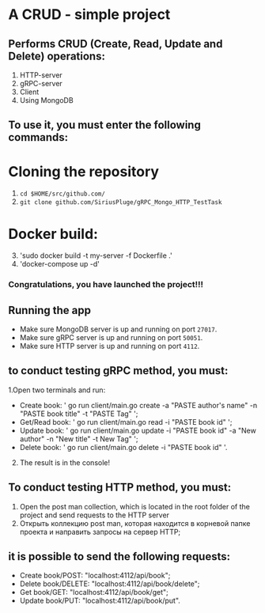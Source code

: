# A CRUD - simple project
## Performs CRUD (Create, Read, Update and Delete) operations:
1. HTTP-server
2. gRPC-server
3. Client
2. Using MongoDB


## To use it, you must enter the following commands:
# Cloning the repository
1. `cd $HOME/src/github.com/`
2. `git clone github.com/SiriusPluge/gRPC_Mongo_HTTP_TestTask`
# Docker build:
3. 'sudo docker build -t my-server -f Dockerfile .'
4. 'docker-compose up -d'

### Congratulations, you have launched the project!!!

## Running the app
- Make sure MongoDB server is up and running on port `27017`.
- Make sure gRPC server is up and running on port `50051`.
- Make sure HTTP server is up and running on port `4112`.

## to conduct testing gRPC method, you must:
1.Open two terminals and run:
- Create book: ' go run client/main.go create -a "PASTE author's name" -n "PASTE book title" -t "PASTE Tag" ';
- Get/Read book: ' go run client/main.go read -i "PASTE book id" ';
- Update book: ' go run client/main.go update -i "PASTE book id" -a "New author" -n "New title" -t New Tag" ';
- Delete book: ' go run client/main.go delete -i "PASTE book id" '.
2. The result is in the console!

## To conduct testing HTTP method, you must:
1. Open the post man collection, which is located in the root folder of the project and send requests to the HTTP server
2. Открыть коллекцию post man, которая находится в корневой папке проекта и направить запросы на сервер HTTP;

## it is possible to send the following requests:
- Create book/POST: "localhost:4112/api/book";
- Delete book/DELETE: "localhost:4112/api/book/delete";
- Get book/GET: "localhost:4112/api/book/get";
- Update book/PUT: "localhost:4112/api/book/put".

